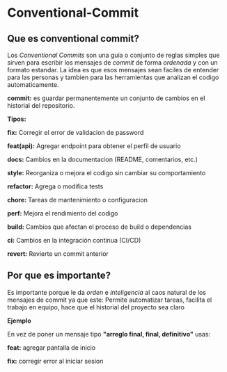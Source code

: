# Conventional-Commit
## Que es conventional commit?

Los *Conventional Commits* son una guia o conjunto de reglas simples que sirven para escribir los mensajes de *commit* de forma *ordenada* y con un formato estandar. 
La idea es que esos mensajes sean faciles de entender para las personas y tambien para las herramientas que analizan el codigo automaticamente.

**commit:** es guardar permanentemente un conjunto de cambios en el historial del repositorio.

**Tipos:**

**fix:** Corregir el error de validacion de password

**feat(api):** Agregar endpoint para obtener el perfil de usuario

**docs:** Cambios en la documentacion (README, comentarios, etc.)

**style:** Reorganiza o mejora el codigo sin cambiar su comportamiento

**refactor:** Agrega o modifica tests

**chore:** Tareas de mantenimiento o configuracion

**perf:** Mejora el rendimiento del codigo

**build:** Cambios que afectan el proceso de build o dependencias

**ci:** Cambios en la integración continua (CI/CD)

**revert:** Revierte un commit anterior

## Por que es importante?

Es importante porque le da *orden* e *inteligencia* al caos natural de los mensajes de commit ya que este: Permite automatizar tareas, facilita el trabajo en equipo, hace que el historial del proyecto sea claro

**Ejemplo**

En vez de poner un mensaje tipo **"arreglo final, final, definitivo"** usas:

**feat:** agregar pantalla de inicio

**fix:** corregir error al iniciar sesion

